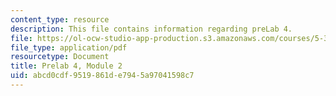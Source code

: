 ```yaml
---
content_type: resource
description: This file contains information regarding preLab 4.
file: https://ol-ocw-studio-app-production.s3.amazonaws.com/courses/5-35-introduction-to-experimental-chemistry-fall-2012/abcd0cdf9519861de7945a97041598c7_MIT5_35F12_prelab4module2.pdf
file_type: application/pdf
resourcetype: Document
title: Prelab 4, Module 2
uid: abcd0cdf-9519-861d-e794-5a97041598c7
---
```


